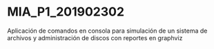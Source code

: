 # MIA_P1_201902302
Aplicación de comandos en consola para simulación de un sistema de archivos y administración de discos con reportes en graphviz 
